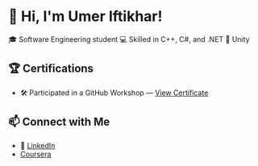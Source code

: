 # 👋 Hi, I'm Umer Iftikhar!

🎓 Software Engineering student
💻 Skilled in C++, C#, and .NET
🚀 Unity 

## 🏆 Certifications
- 🛠 Participated in a GitHub Workshop — [View Certificate](./github-workshop-certificate.png)

## 📫 Connect with Me
- 🔗 [LinkedIn](www.linkedin.com/in/umer-iftikhar-388677328)
- [Coursera](https://www.coursera.org/user/8dc29b2ae0f1827991959ec1e9ccdbba)



